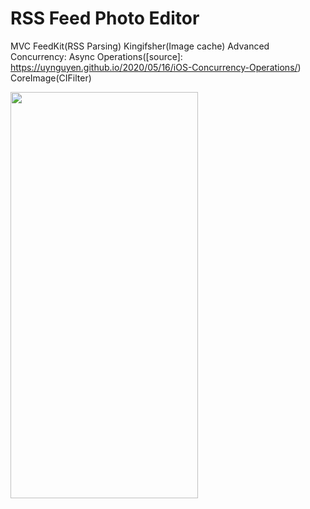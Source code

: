 # RSS Feed Photo Editor

MVC
FeedKit(RSS Parsing)
Kingifsher(Image cache)
Advanced Concurrency: Async Operations([source]: https://uynguyen.github.io/2020/05/16/iOS-Concurrency-Operations/)
CoreImage(CIFilter) 

<img src="" width="300" height="650" />